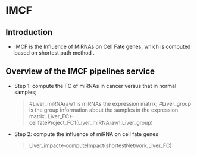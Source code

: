 # IMCF
## Introduction
* IMCF is the Influence of MiRNAs on Cell Fate genes, which is computed based on shortest path method .
## Overview of the IMCF pipelines service
* Step 1: compute the FC of miRNAs in cancer versus that in normal samples;
  > #Liver_miRNAraw1 is miRNAs the expression matrix;
  > #Liver_group is the group information about the samples in the expression matrix.
  > Liver_FC<-cellfateProject_FC1(Liver_miRNAraw1,Liver_group)
* Step 2: compute the influence of miRNA on cell fate genes
  > Liver_impact<-computeImpact(shortestNetwork,Liver_FC)
